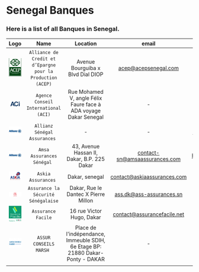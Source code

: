 # Senegal Banques
### Here is a list of all Banques in Senegal.

|              Logo              |                            Name                             |                                    Location                                     |             email             |               website               |             phone              |
|:------------------------------:|:-----------------------------------------------------------:|:-------------------------------------------------------------------------------:|:-----------------------------:|:-----------------------------------:|:------------------------------:|
|   ![img.png](assets/img.png)   | `Alliance de Credit et d’Epargne pour la Production (ACEP)` |                        Avenue Bourguiba x Blvd Dial DIOP                        |     acep@acepsenegal.com      |     http://www.acepsenegal.com/     | 221338697550/65 - 221338252935 |
| ![img_1.png](assets/img_1.png) |            `Agence Conseil International (ACI)`             |        Rue Mohamed V, angle Félix Faure face à ADA voyage Dakar Senegal         |               -               |     https://aci-assurances.com/     |          221338220717          |
| ![img_2.png](assets/img_2.png) |                `Allianz Sénégal Assurances `                |                                        -                                        |               -               | https://www.allianz.sn/contact.html |               -                |
| ![img_2.png](assets/img_2.png) |                 `Amsa Assurances Sénégal `                  |                   43, Avenue Hassan II, Dakar, B.P. 225 Dakar                   | contact-sn@amsaassurances.com |  https://amsaassurances.com/web3/   |  221338393600 - 221338393601   |
| ![img.png]( assets/img_3.png)  |                     `Askia Assurances `                     |                                 Dakar, senegal                                  |  contact@askiaassurances.com  |    https://askiaassurances.net/     |  221338894041  - 221776692222  |
| ![img.png]( assets/img_4.png)  |             `Assurance la Sécurité Sénégalaise`             |                      Dakar, Rue le Dantec X Pierre Millon                       |   ass.dk@ass-assurances.sn    |    https://lasecu-assurances.sn/    |          221338490599          |
| ![img.png]( assets/img_5.png)  |                     `Assurance Facile`                      |                            16 rue Victor Hugo, Dakar                            |  contact@assurancefacile.net  |    https://assurancefacile.net/     |          221338211418          |
|  ![img.png](assets/img_6.png)  |                   `ASSUR CONSEILS MARSH `                   | Place de l'indépendance, Immeuble SDIH, 6e Etage BP: 21880 Dakar-Ponty - DAKAR  |               -               |                  -                  |  221338893600 - 221338223830   |
|                                |                                                             |                                                                                 |                               |                                     |                                |
